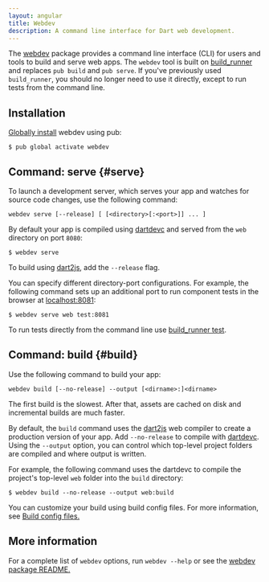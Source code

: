 ```yaml
---
layout: angular
title: Webdev
description: A command line interface for Dart web development.
---
```


The [webdev][] package provides a command line interface (CLI) for users and
tools to build and serve web apps.
The `webdev` tool is built on [build_runner][] and replaces `pub build` and `pub
serve`. If you've previously used `build_runner`, you should no longer need to
use it directly, except to run tests from the command line.

## Installation

[Globally install][] webdev using pub:

```terminal
$ pub global activate webdev
```

[Globally install]: {{site.dartlang}}/tools/pub/cmd/pub-global

## Command: serve {#serve}

To launch a development server, which serves your app and watches for source
code changes, use the following command:

```
webdev serve [--release] [ [<directory>[:<port>]] ... ]
```

By default your app is compiled using [dartdevc][] and served from the `web`
directory on port `8080`:

```terminal
$ webdev serve
```

To build using [dart2js][], add the `--release` flag.

You can specify different directory-port configurations. For example, the
following command sets up an additional port to run component tests in the
browser at [localhost:8081](http://localhost:8081):

```terminal
$ webdev serve web test:8081
```

To run tests directly from the command line use [build_runner test][].

## Command: build {#build}

Use the following command to build your app:

```
webdev build [--no-release] --output [<dirname>:]<dirname>
```

The first build is the slowest. After that, assets are cached on disk and
incremental builds are much faster.

By default, the `build` command uses the [dart2js][] web compiler to create a
production version of your app. Add `--no-release` to compile with [dartdevc][].
Using the `--output` option, you can control which top-level project folders are
compiled and where output is written.

For example, the following command uses the dartdevc to compile the project's
top-level `web` folder into the `build` directory:

```terminal
$ webdev build --no-release --output web:build
```

You can customize your build using build config files. For more information, see
[Build config files.](/tools/build_runner#config)

## More information

For a complete list of `webdev` options, run `webdev --help` or see the
[webdev package README.][webdev]

[build_runner]: /tools/build_runner
[build_runner test]: /tools/build_runner#test
[dart2js]: /tools/dart2js
[dartdevc]: /tools/dartdevc
[webdev]: https://pub.dartlang.org/packages/webdev
